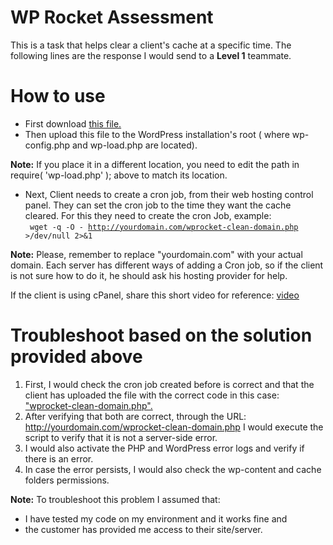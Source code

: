 # WP Rocket Assessment
This is a task that helps clear a client's cache at a specific time. The following lines are the response I would send to a <strong>Level 1</strong> teammate.


# How to use
* First download <a href="https://github.com/rosamillan/wprocket-assessment/blob/main/wprocket-clean-domain.php">this file.</a>
* Then upload this file to the WordPress installation's root ( where wp-config.php and wp-load.php are located).

<strong>Note:</strong> If you place it in a different location, you need to edit the path in require( 'wp-load.php' ); above to match its location.

* Next, Client needs to create a cron job, from their web hosting control panel. They can set the cron job to the time they want the cache cleared.
For this they need to create the cron Job, example: </br>
<code> wget -q -O - http://yourdomain.com/wprocket-clean-domain.php >/dev/null 2>&1 </code> 

<strong>Note:</strong> Please, remember to replace "yourdomain.com" with your actual domain. Each server has different ways of adding a Cron job, so if the client is not sure how to do it, he should ask his hosting provider for help.

If the client is using cPanel, share this short video for reference: <a href="https://recordit.co/A4Jj1Kg7x9">video</a>

# Troubleshoot based on the solution provided above
1. First, I would check the cron job created before is correct and that the client has uploaded the file with the correct code in this case: <a href="https://github.com/rosamillan/wprocket-assessment/blob/main/wprocket-clean-domain.php">"wprocket-clean-domain.php".</a>
2. After verifying that both are correct, through the URL: http://yourdomain.com/wprocket-clean-domain.php I would execute the script to verify that it is not a server-side error.
3. I would also activate the PHP and WordPress error logs and verify if there is an error. 
4. In case the error persists, I would also check the wp-content and cache folders permissions.

<strong>Note:</strong> To troubleshoot this problem I assumed that:
* I have tested my code on my environment and it works fine and 
* the customer has provided me access to their site/server.
